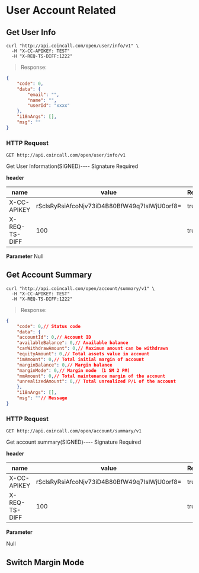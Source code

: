 # User Account Related

## Get User Info

```shell
curl "http://api.coincall.com/open/user/info/v1" \
  -H "X-CC-APIKEY: TEST"
  -H "X-REQ-TS-DIFF:1222"
```
<!-- 
```java
import coincall

CoincallClient api = new CoincallClient("key","secret");
api.userInfo()
```

```python
import coincall

api = coincall.authorize('key','secret')
api.userInfo()
```



```javascript
const cc = require('coincall');

let api = cc.authorize('test','test');
let user = api.user.info();
``` -->

> Response:

```json
{
	"code": 0,
	"data": {
		"email": "",
		"name": "",
		"userId": "xxxx"
	},
	"i18nArgs": [],
	"msg": ""
}
```


### HTTP Request

`GET http://api.coincall.com/open/user/info/v1`
<aside class="notice">
    Get User Information(SIGNED)---- Signature Required
</aside>


**header**

name  | value  | Required 
-------------- | -------------- | --------------
X-CC-APIKEY | rSclsRyRsiAfcoNjv73iD4B80BfW49q7IsIWjU0orf8= | true
X-REQ-TS-DIFF | 100 | true

**Parameter**
Null


## Get Account Summary

```shell
curl "http://api.coincall.com/open/account/summary/v1" \
  -H "X-CC-APIKEY: TEST"
  -H "X-REQ-TS-DIFF:1222"
```
<!-- 
```java
import coincall

CoincallClient api = new CoincallClient("key","secret");
api.accountSummary()
```

```python
import coincall

api = coincall.authorize('key','secret')
api.account.summary()
```



```javascript
const cc = require('coincall');

let api = cc.authorize('test','test');
let account = api.account.summary();
``` -->

> Response:

```json
{
	"code": 0,// Status code
	"data": {
    "accountId": 0,// Account ID
    "availableBalance": 0,// Available balance
    "canWithdrawAmount": 0,// Maximum amount can be withdrawn
    "equityAmount": 0,// Total assets value in account
    "imAmount": 0,// Total initial margin of account
    "marginBalance": 0,// Margin balance
    "marginMode": 0,// Margin mode （1 SM 2 PM)
    "mmAmount": 0,// Total maintenance margin of the account
    "unrealizedAmount": 0,// Total unrealized P/L of the account
	},
	"i18nArgs": [],
	"msg": ""// Message
}

```


### HTTP Request

`GET http://api.coincall.com/open/account/summary/v1`

<aside class="notice">
    Get account summary(SIGNED)---- Signature Required
</aside>

**header**

name  | value  | Required 
-------------- | -------------- | --------------
X-CC-APIKEY | rSclsRyRsiAfcoNjv73iD4B80BfW49q7IsIWjU0orf8= | true
X-REQ-TS-DIFF | 100 | true

**Parameter**

Null

## Switch Margin Mode
